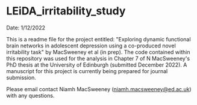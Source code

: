 # LEiDA_irritability_study
Date: 1/12/2022

This is a readme file for the project entitled: "Exploring dynamic functional brain networks in adolescent depression using a co-produced novel irritability task" by MacSweeney et al (in prep). The code contained within this repository was used for the analysis in Chapter 7 of N MacSweeney's PhD thesis at the University of Edinburgh (submitted December 2022). A manuscript for this project is currently being prepared for journal submission. 

Please email contact Niamh MacSweeney (niamh.macsweeney@ed.ac.uk) with any questions. 

